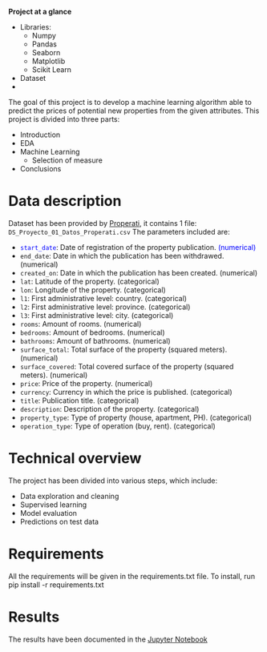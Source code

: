 **Project at a glance**

- Libraries:
  - Numpy
  - Pandas
  - Seaborn
  - Matplotlib
  - Scikit Learn
- Dataset
- 
The goal of this project is to develop a machine learning algorithm able to predict the prices of potential new properties from the given attributes.
This project is divided into three parts:

- Introduction
- EDA
- Machine Learning
  - Selection of measure
- Conclusions

# Data description
Dataset has been provided by [Properati](https://www.properati.com.ar/data), it contains 1 file: `DS_Proyecto_01_Datos_Properati.csv`
The parameters included are:
- <span style="color:blue">`start_date`</span>: Date of registration of the property publication. <span style="color:blue">(numerical)</span> 
- `end_date`: Date in which the publication has been withdrawed. (numerical)
- `created_on`: Date in which the publication has been created. (numerical)
- `lat`: Latitude of the property. (categorical)
- `lon`: Longitude of the property. (categorical)
- `l1`: First administrative level: country. (categorical)
- `l2`: First administrative level: province. (categorical)
- `l3`: First administrative level: city. (categorical)
- `rooms`: Amount of rooms. (numerical)
- `bedrooms`: Amount of bedrooms. (numerical)
- `bathrooms`: Amount of bathrooms. (numerical)
- `surface_total`: Total surface of the property (squared meters). (numerical)
- `surface_covered`: Total covered surface of the property (squared meters). (numerical)
- `price`: Price of the property. (numerical)
- `currency`: Currency in which the price is published. (categorical)
- `title`: Publication title. (categorical)
- `description`: Description of the property. (categorical)
- `property_type`: Type of property (house, apartment, PH). (categorical)
- `operation_type`: Type of operation (buy, rent). (categorical)

# Technical overview
The project has been divided into various steps, which include:
- Data exploration and cleaning
- Supervised learning
- Model evaluation
- Predictions on test data

# Requirements
All the requirements will be given in the requirements.txt file. To install, run pip install -r requirements.txt

# Results
The results have been documented in the [Jupyter Notebook](https://github.com/gpozzi/acamica-DS/blob/master/Project%2001/DSProyecto01.ipynb)
